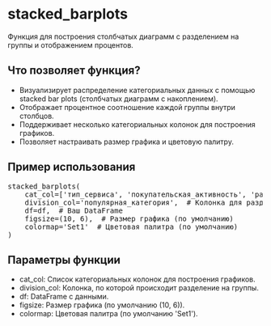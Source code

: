 # stacked_barplots

Функция для построения столбчатых диаграмм с разделением на группы и отображением процентов.

## Что позволяет функция?
- Визуализирует распределение категориальных данных с помощью stacked bar plots (столбчатых диаграмм с накоплением).
- Отображает процентное соотношение каждой группы внутри столбцов.
- Поддерживает несколько категориальных колонок для построения графиков.
- Позволяет настраивать размер графика и цветовую палитру.

## Пример использования

<pre>
stacked_barplots(
    cat_col=['тип_сервиса', 'покупательская_активность', 'разрешить_сообщать'],  # Список категориальных колонок
    division_col='популярная_категория',  # Колонка для разделения на группы
    df=df,  # Ваш DataFrame
    figsize=(10, 6),  # Размер графика (по умолчанию)
    colormap='Set1'  # Цветовая палитра (по умолчанию)
)
</pre>

## Параметры функции
- cat_col: Список категориальных колонок для построения графиков.
- division_col: Колонка, по которой происходит разделение на группы.
- df: DataFrame с данными.
- figsize: Размер графика (по умолчанию (10, 6)).
- colormap: Цветовая палитра (по умолчанию 'Set1').
